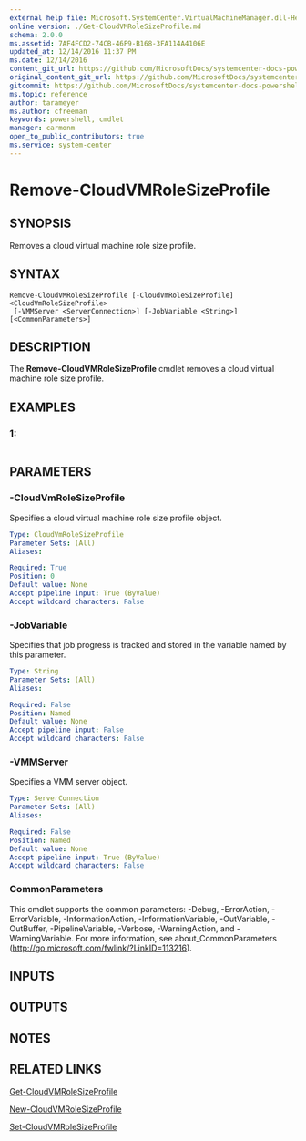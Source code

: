 ```yaml
---
external help file: Microsoft.SystemCenter.VirtualMachineManager.dll-Help.xml
online version: ./Get-CloudVMRoleSizeProfile.md
schema: 2.0.0
ms.assetid: 7AF4FCD2-74CB-46F9-B168-3FA114A4106E
updated_at: 12/14/2016 11:37 PM
ms.date: 12/14/2016
content_git_url: https://github.com/MicrosoftDocs/systemcenter-docs-powershell/blob/master/systemcenter-cmdlets/SystemCenter2016/VirtualMachineManager/v1/Remove-CloudVMRoleSizeProfile.md
original_content_git_url: https://github.com/MicrosoftDocs/systemcenter-docs-powershell/blob/master/systemcenter-cmdlets/SystemCenter2016/VirtualMachineManager/v1/Remove-CloudVMRoleSizeProfile.md
gitcommit: https://github.com/MicrosoftDocs/systemcenter-docs-powershell/blob/ddd0fefc9adaabb9394eb6c21b33370913d1830d/systemcenter-cmdlets/SystemCenter2016/VirtualMachineManager/v1/Remove-CloudVMRoleSizeProfile.md
ms.topic: reference
author: tarameyer
ms.author: cfreeman
keywords: powershell, cmdlet
manager: carmonm
open_to_public_contributors: true
ms.service: system-center
---
```


# Remove-CloudVMRoleSizeProfile

## SYNOPSIS
Removes a cloud virtual machine role size profile.

## SYNTAX

```
Remove-CloudVMRoleSizeProfile [-CloudVmRoleSizeProfile] <CloudVmRoleSizeProfile>
 [-VMMServer <ServerConnection>] [-JobVariable <String>] [<CommonParameters>]
```

## DESCRIPTION
The **Remove-CloudVMRoleSizeProfile** cmdlet removes a cloud virtual machine role size profile.

## EXAMPLES

### 1:
```

```

## PARAMETERS

### -CloudVmRoleSizeProfile
Specifies a cloud virtual machine role size profile object.

```yaml
Type: CloudVmRoleSizeProfile
Parameter Sets: (All)
Aliases: 

Required: True
Position: 0
Default value: None
Accept pipeline input: True (ByValue)
Accept wildcard characters: False
```

### -JobVariable
Specifies that job progress is tracked and stored in the variable named by this parameter.

```yaml
Type: String
Parameter Sets: (All)
Aliases: 

Required: False
Position: Named
Default value: None
Accept pipeline input: False
Accept wildcard characters: False
```

### -VMMServer
Specifies a VMM server object.

```yaml
Type: ServerConnection
Parameter Sets: (All)
Aliases: 

Required: False
Position: Named
Default value: None
Accept pipeline input: True (ByValue)
Accept wildcard characters: False
```

### CommonParameters
This cmdlet supports the common parameters: -Debug, -ErrorAction, -ErrorVariable, -InformationAction, -InformationVariable, -OutVariable, -OutBuffer, -PipelineVariable, -Verbose, -WarningAction, and -WarningVariable. For more information, see about_CommonParameters (http://go.microsoft.com/fwlink/?LinkID=113216).

## INPUTS

## OUTPUTS

## NOTES

## RELATED LINKS

[Get-CloudVMRoleSizeProfile](xref:SystemCenter2016/VirtualMachineManager/v1/Get-CloudVMRoleSizeProfile.md)

[New-CloudVMRoleSizeProfile](xref:SystemCenter2016/VirtualMachineManager/v1/New-CloudVMRoleSizeProfile.md)

[Set-CloudVMRoleSizeProfile](xref:SystemCenter2016/VirtualMachineManager/v1/Set-CloudVMRoleSizeProfile.md)

